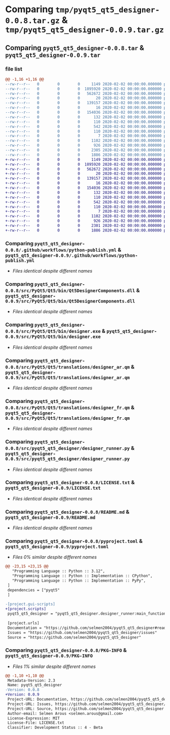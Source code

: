 # Comparing `tmp/pyqt5_qt5_designer-0.0.8.tar.gz` & `tmp/pyqt5_qt5_designer-0.0.9.tar.gz`

## Comparing `pyqt5_qt5_designer-0.0.8.tar` & `pyqt5_qt5_designer-0.0.9.tar`

### file list

```diff
@@ -1,16 +1,16 @@
--rw-r--r--   0        0        0     1149 2020-02-02 00:00:00.000000 pyqt5_qt5_designer-0.0.8/.github/workflows/python-publish.yml
--rw-r--r--   0        0        0  1895920 2020-02-02 00:00:00.000000 pyqt5_qt5_designer-0.0.8/src/PyQt5/Qt5/bin/Qt5DesignerComponents.dll
--rw-r--r--   0        0        0   562672 2020-02-02 00:00:00.000000 pyqt5_qt5_designer-0.0.8/src/PyQt5/Qt5/bin/designer.exe
--rw-r--r--   0        0        0       20 2020-02-02 00:00:00.000000 pyqt5_qt5_designer-0.0.8/src/PyQt5/Qt5/bin/qt.conf
--rw-r--r--   0        0        0   139157 2020-02-02 00:00:00.000000 pyqt5_qt5_designer-0.0.8/src/PyQt5/Qt5/translations/designer_ar.qm
--rw-r--r--   0        0        0       16 2020-02-02 00:00:00.000000 pyqt5_qt5_designer-0.0.8/src/PyQt5/Qt5/translations/designer_en.qm
--rw-r--r--   0        0        0   154036 2020-02-02 00:00:00.000000 pyqt5_qt5_designer-0.0.8/src/PyQt5/Qt5/translations/designer_fr.qm
--rw-r--r--   0        0        0      132 2020-02-02 00:00:00.000000 pyqt5_qt5_designer-0.0.8/src/pyqt5_qt5_designer/__about__.py
--rw-r--r--   0        0        0      110 2020-02-02 00:00:00.000000 pyqt5_qt5_designer-0.0.8/src/pyqt5_qt5_designer/__init__.py
--rw-r--r--   0        0        0      542 2020-02-02 00:00:00.000000 pyqt5_qt5_designer-0.0.8/src/pyqt5_qt5_designer/designer_runner.py
--rw-r--r--   0        0        0      110 2020-02-02 00:00:00.000000 pyqt5_qt5_designer-0.0.8/tests/__init__.py
--rw-r--r--   0        0        0        7 2020-02-02 00:00:00.000000 pyqt5_qt5_designer-0.0.8/.gitignore
--rw-r--r--   0        0        0     1102 2020-02-02 00:00:00.000000 pyqt5_qt5_designer-0.0.8/LICENSE.txt
--rw-r--r--   0        0        0      926 2020-02-02 00:00:00.000000 pyqt5_qt5_designer-0.0.8/README.md
--rw-r--r--   0        0        0     2305 2020-02-02 00:00:00.000000 pyqt5_qt5_designer-0.0.8/pyproject.toml
--rw-r--r--   0        0        0     1886 2020-02-02 00:00:00.000000 pyqt5_qt5_designer-0.0.8/PKG-INFO
+-rw-r--r--   0        0        0     1149 2020-02-02 00:00:00.000000 pyqt5_qt5_designer-0.0.9/.github/workflows/python-publish.yml
+-rw-r--r--   0        0        0  1895920 2020-02-02 00:00:00.000000 pyqt5_qt5_designer-0.0.9/src/PyQt5/Qt5/bin/Qt5DesignerComponents.dll
+-rw-r--r--   0        0        0   562672 2020-02-02 00:00:00.000000 pyqt5_qt5_designer-0.0.9/src/PyQt5/Qt5/bin/designer.exe
+-rw-r--r--   0        0        0       20 2020-02-02 00:00:00.000000 pyqt5_qt5_designer-0.0.9/src/PyQt5/Qt5/bin/qt.conf
+-rw-r--r--   0        0        0   139157 2020-02-02 00:00:00.000000 pyqt5_qt5_designer-0.0.9/src/PyQt5/Qt5/translations/designer_ar.qm
+-rw-r--r--   0        0        0       16 2020-02-02 00:00:00.000000 pyqt5_qt5_designer-0.0.9/src/PyQt5/Qt5/translations/designer_en.qm
+-rw-r--r--   0        0        0   154036 2020-02-02 00:00:00.000000 pyqt5_qt5_designer-0.0.9/src/PyQt5/Qt5/translations/designer_fr.qm
+-rw-r--r--   0        0        0      132 2020-02-02 00:00:00.000000 pyqt5_qt5_designer-0.0.9/src/pyqt5_qt5_designer/__about__.py
+-rw-r--r--   0        0        0      110 2020-02-02 00:00:00.000000 pyqt5_qt5_designer-0.0.9/src/pyqt5_qt5_designer/__init__.py
+-rw-r--r--   0        0        0      542 2020-02-02 00:00:00.000000 pyqt5_qt5_designer-0.0.9/src/pyqt5_qt5_designer/designer_runner.py
+-rw-r--r--   0        0        0      110 2020-02-02 00:00:00.000000 pyqt5_qt5_designer-0.0.9/tests/__init__.py
+-rw-r--r--   0        0        0        7 2020-02-02 00:00:00.000000 pyqt5_qt5_designer-0.0.9/.gitignore
+-rw-r--r--   0        0        0     1102 2020-02-02 00:00:00.000000 pyqt5_qt5_designer-0.0.9/LICENSE.txt
+-rw-r--r--   0        0        0      926 2020-02-02 00:00:00.000000 pyqt5_qt5_designer-0.0.9/README.md
+-rw-r--r--   0        0        0     2301 2020-02-02 00:00:00.000000 pyqt5_qt5_designer-0.0.9/pyproject.toml
+-rw-r--r--   0        0        0     1886 2020-02-02 00:00:00.000000 pyqt5_qt5_designer-0.0.9/PKG-INFO
```

### Comparing `pyqt5_qt5_designer-0.0.8/.github/workflows/python-publish.yml` & `pyqt5_qt5_designer-0.0.9/.github/workflows/python-publish.yml`

 * *Files identical despite different names*

### Comparing `pyqt5_qt5_designer-0.0.8/src/PyQt5/Qt5/bin/Qt5DesignerComponents.dll` & `pyqt5_qt5_designer-0.0.9/src/PyQt5/Qt5/bin/Qt5DesignerComponents.dll`

 * *Files identical despite different names*

### Comparing `pyqt5_qt5_designer-0.0.8/src/PyQt5/Qt5/bin/designer.exe` & `pyqt5_qt5_designer-0.0.9/src/PyQt5/Qt5/bin/designer.exe`

 * *Files identical despite different names*

### Comparing `pyqt5_qt5_designer-0.0.8/src/PyQt5/Qt5/translations/designer_ar.qm` & `pyqt5_qt5_designer-0.0.9/src/PyQt5/Qt5/translations/designer_ar.qm`

 * *Files identical despite different names*

### Comparing `pyqt5_qt5_designer-0.0.8/src/PyQt5/Qt5/translations/designer_fr.qm` & `pyqt5_qt5_designer-0.0.9/src/PyQt5/Qt5/translations/designer_fr.qm`

 * *Files identical despite different names*

### Comparing `pyqt5_qt5_designer-0.0.8/src/pyqt5_qt5_designer/designer_runner.py` & `pyqt5_qt5_designer-0.0.9/src/pyqt5_qt5_designer/designer_runner.py`

 * *Files identical despite different names*

### Comparing `pyqt5_qt5_designer-0.0.8/LICENSE.txt` & `pyqt5_qt5_designer-0.0.9/LICENSE.txt`

 * *Files identical despite different names*

### Comparing `pyqt5_qt5_designer-0.0.8/README.md` & `pyqt5_qt5_designer-0.0.9/README.md`

 * *Files identical despite different names*

### Comparing `pyqt5_qt5_designer-0.0.8/pyproject.toml` & `pyqt5_qt5_designer-0.0.9/pyproject.toml`

 * *Files 0% similar despite different names*

```diff
@@ -23,15 +23,15 @@
   "Programming Language :: Python :: 3.12",
   "Programming Language :: Python :: Implementation :: CPython",
   "Programming Language :: Python :: Implementation :: PyPy",
 ]
 dependencies = ["pyqt5"
 ]
 
-[project.gui-scripts]
+[project.scripts]
 pyqt5_qt5_designer = "pyqt5_qt5_designer.designer_runner:main_function"
 
 [project.urls]
 Documentation = "https://github.com/selmen2004/pyqt5_qt5_designer#readme"
 Issues = "https://github.com/selmen2004/pyqt5_qt5_designer/issues"
 Source = "https://github.com/selmen2004/pyqt5_qt5_designer"
```

### Comparing `pyqt5_qt5_designer-0.0.8/PKG-INFO` & `pyqt5_qt5_designer-0.0.9/PKG-INFO`

 * *Files 1% similar despite different names*

```diff
@@ -1,10 +1,10 @@
 Metadata-Version: 2.3
 Name: pyqt5_qt5_designer
-Version: 0.0.8
+Version: 0.0.9
 Project-URL: Documentation, https://github.com/selmen2004/pyqt5_qt5_designer#readme
 Project-URL: Issues, https://github.com/selmen2004/pyqt5_qt5_designer/issues
 Project-URL: Source, https://github.com/selmen2004/pyqt5_qt5_designer
 Author-email: Selmen Arous <selmen.arous@gmail.com>
 License-Expression: MIT
 License-File: LICENSE.txt
 Classifier: Development Status :: 4 - Beta
```

